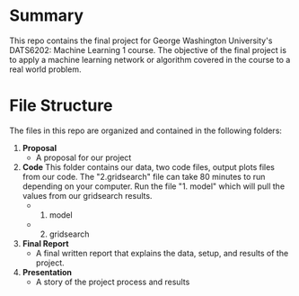 # Summary
This repo contains the final project for George Washington University's DATS6202: Machine Learning 1 course. The objective of the final project is to apply a machine learning network or algorithm covered in the course to a real world problem.

# File Structure
The files in this repo are organized and contained in the following folders:
1. **Proposal**
   - A proposal for our project
2. **Code**
This folder contains our data, two code files, output plots files from our code.
The "2.gridsearch" file can take 80 minutes to run depending on your computer. Run the file "1. model" which will pull the values from our gridsearch results.
   - 1. model
   - 2. gridsearch
3. **Final Report**
   - A final written report that explains the data, setup, and results of the project.
4. **Presentation**
   - A story of the project process and results
